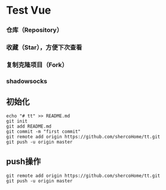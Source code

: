 # Test Vue

### 仓库（Repository）
### 收藏（Star），方便下次查看
### 复制克隆项目（Fork）
### shadowsocks

## 初始化
```
echo "# tt" >> README.md
git init
git add README.md
git commit -m "first commit"
git remote add origin https://github.com/shercoHome/tt.git
git push -u origin master
```

## push操作
```
git remote add origin https://github.com/shercoHome/tt.git
git push -u origin master
```